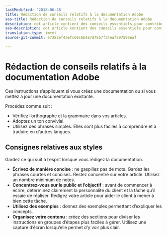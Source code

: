 ```yaml
---
lastModified: '2018-06-28'
title: Rédaction de conseils relatifs à la documentation Adobe
seo-title: Rédaction de conseils relatifs à la documentation Adobe
description: cet article contient des conseils essentiels pour contribuer à la documentation Adobe.
seo-description: cet article contient des conseils essentiels pour contribuer à la documentation Adobe.
translation-type: tm+mt
source-git-commit: e7382ef4aefc69c6b4e7d78b7f34eaf897596eaf

---
```



# Rédaction de conseils relatifs à la documentation Adobe

Ces instructions s’appliquent si vous créez une documentation ou si vous mettez à jour une documentation existante.

Procédez comme suit :

- Vérifiez l’orthographe et la grammaire dans vos articles.
- Adoptez un ton convivial.
- Utilisez des phrases simples. Elles sont plus faciles à comprendre et à traduire en d’autres langues.

## Consignes relatives aux styles

Gardez ce qui suit à l’esprit lorsque vous rédigez la documentation.

- **Écrivez de manière concise** : ne gaspillez pas de mots. Gardez les phrases courtes et concises. Restez concentré sur votre article. Utilisez un nombre minimum de notes.
- **Concentrez-vous sur le public et l’objectif** : avant de commencer à écrire, déterminez clairement la personnalité du client et la tâche qu’il essaie de réaliser. Rédigez votre article pour aider le client à mener à bien cette tâche.
- **Utilisez des exemples** : donnez des exemples permettant d’expliquer les concepts.
- **Organisez votre contenu** : créez des sections pour diviser les instructions en groupes d’étapes plus faciles à gérer. Utilisez une capture d’écran lorsqu’elle permet d’y voir plus clair.
